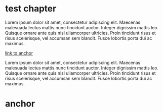 # test chapter

Lorem ipsum dolor sit amet, consectetur adipiscing elit. Maecenas malesuada lectus mattis nunc tincidunt auctor. Integer dignissim mattis leo. Quisque ornare ante quis nisl ullamcorper ultricies. Proin tincidunt risus et risus scelerisque, vel accumsan sem blandit. Fusce lobortis porta dui ac maximus.

[link to anchor](#anchor)

Lorem ipsum dolor sit amet, consectetur adipiscing elit. Maecenas malesuada lectus mattis nunc tincidunt auctor. Integer dignissim mattis leo. Quisque ornare ante quis nisl ullamcorper ultricies. Proin tincidunt risus et risus scelerisque, vel accumsan sem blandit. Fusce lobortis porta dui ac maximus.

























# anchor


